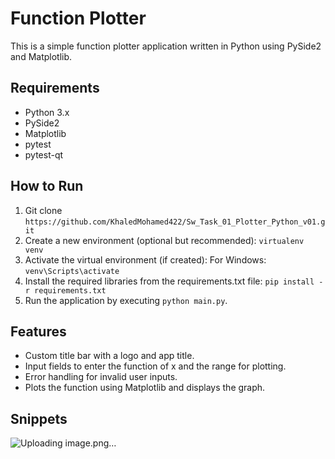 # Function Plotter

This is a simple function plotter application written in Python using PySide2 and Matplotlib.

## Requirements
- Python 3.x
- PySide2
- Matplotlib
- pytest
- pytest-qt

## How to Run
1. Git clone `https://github.com/KhaledMohamed422/Sw_Task_01_Plotter_Python_v01.git`
2. Create a new environment (optional but recommended): `virtualenv venv`
3. Activate the virtual environment (if created):
   For Windows: `venv\Scripts\activate`
4. Install the required libraries from the requirements.txt file: `pip install -r requirements.txt`
5. Run the application by executing `python main.py`.

## Features
- Custom title bar with a logo and app title.
- Input fields to enter the function of x and the range for plotting.
- Error handling for invalid user inputs.
- Plots the function using Matplotlib and displays the graph.

## Snippets

![Uploading image.png…]()



